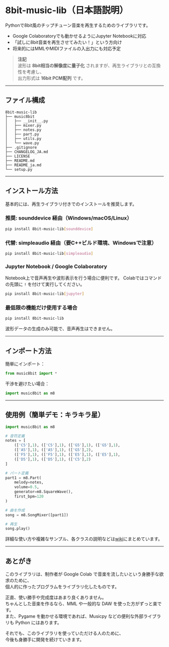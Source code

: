 # 8bit-music-lib（日本語説明）

Pythonで8bit風のチップチューン音楽を再生するためのライブラリです。

- Google Colaboratoryでも動かせるようにJupyter Notebookに対応
- 「試しに8bit音楽を再生させてみたい！」という方向け
- 将来的にはMMLやMIDIファイルの入出力にも対応予定

> **注記**  
> 波形は **8bit相当の解像度に量子化** されますが、再生ライブラリとの互換性を考慮し、  
> 出力形式は **16bit PCM配列** です。

---

## ファイル構成

```
8bit-music-lib
├── music8bit
│   ├── __init__.py
│   ├── mixer.py
│   ├── notes.py
│   ├── part.py
│   ├── utils.py
│   └── wave.py
├── .gitignore
├── CHANGELOG_JA.md
├── LICENSE
├── README.md
├── README_ja.md
└── setup.py
```

---

## インストール方法

基本的には、再生ライブラリ付きでのインストールを推奨します。

### 推奨: sounddevice 経由（Windows/macOS/Linux）
```bash
pip install 8bit-music-lib[sounddevice]
```

### 代替: simpleaudio 経由（要C++ビルド環境、Windowsで注意）
```bash
pip install 8bit-music-lib[simpleaudio]
```

### Jupyter Notebook / Google Colaboratory
Notebook上で音声再生や波形表示を行う場合に便利です。
Colabではコマンドの先頭に `!` を付けて実行してください。
```bash
pip install 8bit-music-lib[jupyter]
```

### 最低限の機能だけ使用する場合
```bash
pip install 8bit-music-lib
```
波形データの生成のみ可能で、音声再生はできません。

---

## インポート方法

簡単にインポート：
```python
from music8bit import *
```

干渉を避けたい場合：
```python
import music8bit as m8
```

---

## 使用例（簡単デモ：キラキラ星）

```python
import music8bit as m8

# 音符定義
notes = [
    (['C5'],1), (['C5'],1), (['G5'],1), (['G5'],1),
    (['A5'],1), (['A5'],1), (['G5'],2),
    (['F5'],1), (['F5'],1), (['E5'],1), (['E5'],1),
    (['D5'],1), (['D5'],1), (['C5'],2)
]

# パート定義
part1 = m8.Part(
    melody=notes,
    volume=0.5,
    generator=m8.SquareWave(),
    first_bpm=120
)

# 曲を作成
song = m8.SongMixer([part1])

# 再生
song.play()
```

詳細な使い方や複雑なサンプル、各クラスの説明などは[wiki](https://github.com/neutrino-dot/8bit-music-lib/wiki/Home_JP)にまとめています。

---
## あとがき

このライブラリは、制作者が Google Colab で音楽を流したいという身勝手な欲求のために、  
個人的に作ったプログラムをライブラリ化したものです。

正直、使い勝手や完成度はあまり良くありません。  
ちゃんとした音楽を作るなら、MML や一般的な DAW を使った方がずっと楽です。  
また、Pygame を動かせる環境であれば、Musicpy などの便利な外部ライブラリも Python にはあります。

それでも、このライブラリを使っていただける人のために、  
今後も身勝手に開発を続けていきます。
